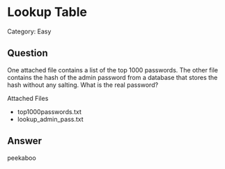 # Lookup Table
Category: Easy

## Question

One attached file contains a list of the top 1000 passwords. The other file contains the hash of the admin password from a database that stores the hash without any salting. What is the real password?

Attached Files
- top1000passwords.txt
- lookup_admin_pass.txt

## Answer
peekaboo
